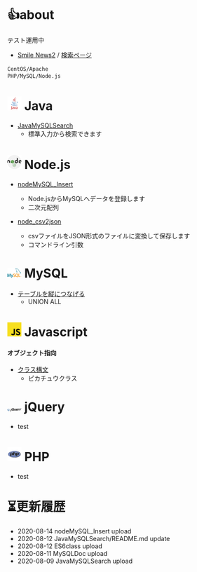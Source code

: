 # 👍about

テスト運用中

- [Smile News2](https://www.tomato-shop.net/smile2/smile_news2.php) / [検索ページ](https://www.tomato-shop.net/smile2/golgo_post_ajax2_3site_name3.php)


```
CentOS/Apache
PHP/MySQL/Node.js
```

# <img src="https://raw.githubusercontent.com/halucc/halucc/master/java.svg" width="32"> Java
- [JavaMySQLSearch](https://github.com/halucc/JavaMySQLSearch) 
    - 標準入力から検索できます

# <img src="https://raw.githubusercontent.com/halucc/halucc/master/nodejs-2.svg" width="32"> Node.js
- [nodeMySQL_Insert](https://github.com/halucc/nodeMySQL_Insert)
    - Node.jsからMySQLへデータを登録します
    - 二次元配列

- [node_csv2json](https://github.com/halucc/node_csv2json)
    - csvファイルをJSON形式のファイルに変換して保存します
    - コマンドライン引数

# <img src="https://raw.githubusercontent.com/halucc/halucc/master/mysql-7.svg" width="32"> MySQL
- [テーブルを縦につなげる](https://github.com/halucc/MySQLDoc#%E3%83%86%E3%83%BC%E3%83%96%E3%83%AB%E3%82%92%E7%B8%A6%E3%81%AB%E3%81%A4%E3%81%AA%E3%81%92%E3%82%8Bunion-all)
    - UNION ALL

# <img src="https://raw.githubusercontent.com/halucc/halucc/master/javascript.svg" width="32"> Javascript
#### オブジェクト指向
- [クラス構文](https://github.com/halucc/ES6class#%E3%83%94%E3%82%AB%E3%83%81%E3%83%A5%E3%82%A6%E3%82%AF%E3%83%A9%E3%82%B9)
    - ピカチュウクラス

# <img src="https://raw.githubusercontent.com/halucc/halucc/master/jquery-1.svg" width="32"> jQuery
- test

# <img src="https://raw.githubusercontent.com/halucc/halucc/master/php.svg" width="32"> PHP
- test


# ⏳更新履歴
- 2020-08-14 nodeMySQL_Insert upload
- 2020-08-12 JavaMySQLSearch/README.md update
- 2020-08-12 ES6class upload
- 2020-08-11 MySQLDoc upload
- 2020-08-09 JavaMySQLSearch upload
